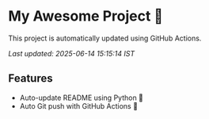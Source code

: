 # My Awesome Project 🚀

This project is automatically updated using GitHub Actions.

_Last updated: 2025-06-14 15:15:14 IST_

## Features
- Auto-update README using Python 🐍
- Auto Git push with GitHub Actions 🤖
